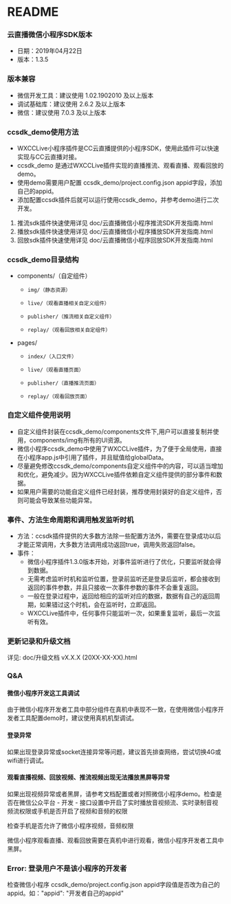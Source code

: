 # README

### 云直播微信小程序SDK版本
* 日期：2019年04月22日
* 版本：1.3.5

### 版本兼容
* 微信开发工具：建议使用 1.02.1902010 及以上版本
* 调试基础库：建议使用 2.6.2 及以上版本
* 微信：建议使用 7.0.3 及以上版本

### ccsdk_demo使用方法
* WXCCLive小程序插件是CC云直播提供的小程序SDK，使用此插件可以快速实现与CC云直播对接。
* ccsdk_demo 是通过WXCCLive插件实现的直播推流、观看直播、观看回放的demo。
* 使用demo需要用户配置 ccsdk_demo/project.config.json appid字段，添加自己的appid。
* 添加配置ccsdk插件后就可以运行使用ccsdk_demo，并参考demo进行二次开发。

1. 推流sdk插件快速使用详见 doc/云直播微信小程序推流SDK开发指南.html
2. 播放sdk插件快速使用详见 doc/云直播微信小程序播放SDK开发指南.html
3. 回放sdk插件快速使用详见 doc/云直播微信小程序回放SDK开发指南.html

### ccsdk_demo目录结构
* components/（自定组件）
    *     img/（静态资源）
    *     live/（观看直播相关自定义组件）
    *     publisher/（推流相关自定义组件）
    *     replay/（观看回放相关自定组件）
* pages/
    *     index/（入口文件）
    *     live/（观看直播页面）
    *     publisher/（直播推流页面）
    *     replay/（观看回放页面）

### 自定义组件使用说明
* 自定义组件封装在ccsdk_demo/components文件下,用户可以直接复制并使用，components/img有所有的UI资源。
* 微信小程序ccsdk_demo中使用了WXCCLive插件，为了便于全局使用，直接在小程序app.js中引用了插件，并且赋值给globalData。
* 尽量避免修改ccsdk_demo/components自定义组件中的内容，可以适当增加和优化，避免减少。因为WXCCLive插件依赖自定义组件提供的部分事件和数据。
* 如果用户需要的功能自定义组件已经封装，推荐使用封装好的自定义组件，否则可能会导致某些功能异常。

### 事件、方法生命周期和调用触发监听时机
* 方法：ccsdk插件提供的大多数方法除一些配置方法外，需要在登录成功以后才能正常调用，大多数方法调用成功返回true，调用失败返回false。
* 事件：
    * 微信小程序插件1.3.0版本开始，对事件监听进行了优化，只要监听就会得到数据。
    * 无需考虑监听时机和监听位置，登录前监听还是登录后监听，都会接收到返回的事件参数，并且只接收一次事件参数的事件不会重复返回。
    * 一般在登录过程中，返回给相应的监听对应的数据，数据有自己的返回周期，如果错过这个时机，会在监听时，立即返回。
    * WXCCLive插件中，任何事件只能监听一次，如果重复监听，最后一次监听有效。

### 更新记录和升级文档

详见: doc/升级文档 vX.X.X (20XX-XX-XX).html

### Q&A

#### 微信小程序开发这工具调试
由于微信小程序开发者工具中部分组件在真机中表现不一致，在使用微信小程序开发者工具配置demo时，建议使用真机机型调试。

#### 登录异常
如果出现登录异常或socket连接异常等问题，建议首先排查网络，尝试切换4G或wifi进行调试。

#### 观看直播视频、回放视频、推流视频出现无法播放黑屏等异常
如果出现视频异常或者黑屏，请参考文档配置或者对照微信小程序demo。检查是否在微信公众平台 - 开发 - 接口设置中开启了实时播放音视频流、实时录制音视频流权限或手机是否开启了视频和音频的权限

检查手机是否允许了微信小程序视频，音频权限

微信小程序观看直播、观看回放需要在真机中进行观看，微信小程序开发者工具中黑屏。

### Error: 登录用户不是该小程序的开发者
检查微信小程序 ccsdk_demo/project.config.json appid字段值是否改为自己的appid。如："appid": "开发者自己的appid"









